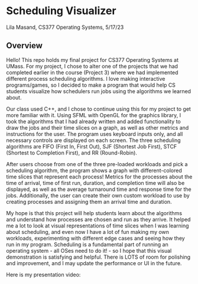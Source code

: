 # Scheduling Visualizer
Lila Masand, CS377 Operating Systems, 5/17/23

## Overview

Hello! This repo holds my final project for CS377 Operating Systems at UMass. For my project, 
I chose to alter one of the projects that we had completed earlier in the course (Project 3)
where we had implemented different process scheduling algorithms. I love making interactive
programs/games, so I decided to make a program that would help CS students visualize how
schedulers run jobs using the algorithms we learned about. 

Our class used C++, and I chose to continue using this for my project to get more familiar with
it. Using SFML with OpenGL for the graphics library, I took the algorithms that I had already 
written and added functionality to draw the jobs and their time slices on a graph, as well as 
other metrics and instructions for the user. The program uses keyboard inputs only, and all 
necessary controls are displayed on each screen. The three scheduling algorithms are FIFO 
(First In, First Out), SJF (Shortest Job First), STCF (Shortest to Completion First), and 
RR (Round-Robin).

After users choose from one of the three pre-loaded workloads and pick a scheduling algorithm,
the program shows a graph with different-colored time slices that represent each process!
Metrics for the processes about the time of arrival, time of first run, duration, and completion
time will also be displayed, as well as the average turnaround time and response time for the
jobs. Additionally, the user can create their own custom workload to use by creating processes
and assigning them an arrival time and duration.

My hope is that this project will help students learn about the algorithms and understand how
processes are chosen and run as they arrive. It helped me a lot to look at visual representations
of time slices when I was learning about scheduling, and even now I have a lot of fun making my
own workloads, experimenting with different edge cases and seeing how they run in my program.
Scheduling is a fundamental part of running an operating system - all OSes need to do it! - so
I hope that this visual demonstration is satisfying and helpful. There is LOTS of room for
polishing and improvement, and I may update the performance or UI in the future.

Here is my presentation video:
